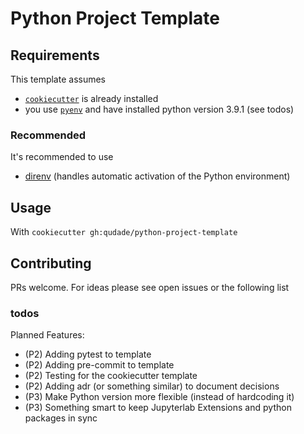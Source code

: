 # Python Project Template


## Requirements

This template assumes

- [`cookiecutter`](https://cookiecutter.readthedocs.io/en/1.7.2/index.html) is already installed
- you use [`pyenv`](https://github.com/pyenv/pyenv) and have installed python version 3.9.1 (see todos)

### Recommended

It's recommended to use
- [direnv](https://direnv.net/) (handles automatic activation of the Python environment)

## Usage

With `cookiecutter gh:qudade/python-project-template`

## Contributing

PRs welcome. For ideas please see open issues or the following list

### todos

Planned Features:

- (P2) Adding pytest to template
- (P2) Adding pre-commit to template
- (P2) Testing for the cookiecutter template
- (P2) Adding adr (or something similar) to document decisions
- (P3) Make Python version more flexible (instead of hardcoding it)
- (P3) Something smart to keep Jupyterlab Extensions and python packages in sync

